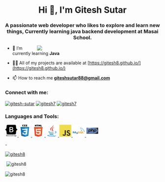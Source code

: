 <h1 align="center">Hi 👋, I'm Gitesh Sutar</h1>
<h3 align="center">A passionate web developer who likes to explore and learn new things, Currently learning java backend development at Masai School.</h3>

<img align="right" width="400" src="https://blogger.googleusercontent.com/img/a/AVvXsEh03whFXEUDIFi-0W17bc4mtx4ddvSApCctfQ2NQDTlAm4EljXh_e3YkwqApwlcEfNgMqIV3gas5BfagmLOI7-CVGX43_s8ZHfbxSRVFBqIyS9eib7iMxVVTZ_0nd20h61-wjkQ8otqKMy9HakwIy4_h6RUdUdlsx_dKFvXw-h83opFSJibJ3jhP860">

- 🌱 I’m currently learning **Java**

- 👨‍💻 All of my projects are available at [https://gitesh8.github.io/](https://gitesh8.github.io/)

- 📫 How to reach me **giteshsutar88@gmail.com**

<h3 align="left">Connect with me:</h3>
<p align="left">
<a href="https://linkedin.com/in/gitesh-sutar" target="blank"><img align="center" src="https://raw.githubusercontent.com/rahuldkjain/github-profile-readme-generator/master/src/images/icons/Social/linked-in-alt.svg" alt="gitesh-sutar" height="30" width="40" /></a>
<a href="https://www.hackerrank.com/gitesh7" target="blank"><img align="center" src="https://raw.githubusercontent.com/rahuldkjain/github-profile-readme-generator/master/src/images/icons/Social/hackerrank.svg" alt="gitesh7" height="30" width="40" /></a>
<a href="https://www.leetcode.com/gitesh7" target="blank"><img align="center" src="https://raw.githubusercontent.com/rahuldkjain/github-profile-readme-generator/master/src/images/icons/Social/leet-code.svg" alt="gitesh7" height="30" width="40" /></a>
</p>

<h3 align="left">Languages and Tools:</h3>
<p align="left"> <a href="https://getbootstrap.com" target="_blank" rel="noreferrer"> <img src="https://raw.githubusercontent.com/devicons/devicon/master/icons/bootstrap/bootstrap-plain-wordmark.svg" alt="bootstrap" width="40" height="40"/> </a> <a href="https://www.w3schools.com/css/" target="_blank" rel="noreferrer"> <img src="https://raw.githubusercontent.com/devicons/devicon/master/icons/css3/css3-original-wordmark.svg" alt="css3" width="40" height="40"/> </a> <a href="https://www.w3.org/html/" target="_blank" rel="noreferrer"> <img src="https://raw.githubusercontent.com/devicons/devicon/master/icons/html5/html5-original-wordmark.svg" alt="html5" width="40" height="40"/> </a> <a href="https://www.java.com" target="_blank" rel="noreferrer"> <img src="https://raw.githubusercontent.com/devicons/devicon/master/icons/java/java-original.svg" alt="java" width="40" height="40"/> </a> <a href="https://developer.mozilla.org/en-US/docs/Web/JavaScript" target="_blank" rel="noreferrer"> <img src="https://raw.githubusercontent.com/devicons/devicon/master/icons/javascript/javascript-original.svg" alt="javascript" width="40" height="40"/> </a> <a href="https://www.mysql.com/" target="_blank" rel="noreferrer"> <img src="https://raw.githubusercontent.com/devicons/devicon/master/icons/mysql/mysql-original-wordmark.svg" alt="mysql" width="40" height="40"/> </a> <a href="https://www.php.net" target="_blank" rel="noreferrer"> <img src="https://raw.githubusercontent.com/devicons/devicon/master/icons/php/php-original.svg" alt="php" width="40" height="40"/> </a> </p>
- 
<p align="left"> <a href="https://github.com/ryo-ma/github-profile-trophy"><img src="https://github-profile-trophy.vercel.app/?username=gitesh8" alt="gitesh8" /></a> </p>







<p>&nbsp;<img align="center" src="https://github-readme-stats.vercel.app/api?username=gitesh8&show_icons=true&locale=en" alt="gitesh8" /></p>

<p><img align="center" src="https://github-readme-streak-stats.herokuapp.com/?user=gitesh8&" alt="gitesh8" /></p>
